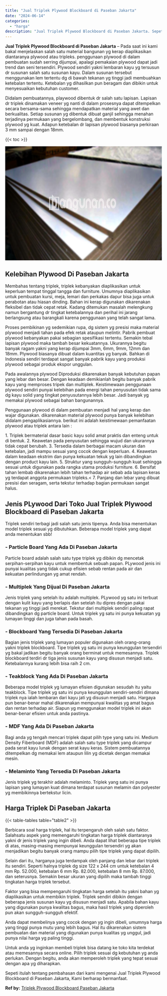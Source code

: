 ```yaml
---
title: "Jual Triplek Plywood Blockboard di Paseban Jakarta"
date: "2024-06-14"
categories: 
  - "harga"
description: "Jual Triplek Plywood Blockboard di Paseban Jakarta. Sepeti itulah tentang pembahasan dari kami mengenai Jual Triplek Plywood Blockboard di Paseban Jakarta, K..."
---
```


**Jual Triplek Plywood Blockboard di Paseban Jakarta** – Pada saat ini kami bakal menjelaskan salah satu material bangunan yg kerap diaplikasikan diantaranya plywood atau tripleks. penggunaan plywood di dalam pembuatan sudah serring dijumpai, apalagi pemakaian plywood dapat jadi trend dan seni tersendiri. Plywood sendiri yakni lembaran kayu yg tersusun dr susunan salah satu susunan kayu. Dalam susunan tersebut menggunakan lem tertentu dg di bawah tekanan yg tinggi jadi membuahkan ketebalan tertentu. Ketebalan yg dihasilkan pun beragam dan dibikin untuk menyesuaikan kebutuhan customer.

Didalam pembuatannya, playwood dibentuk dr salah satu lapisan. Lapisan dr triplek dinamakan veneer yg nanti di dalam prosesnya dapat ditempelkan secara bersama-sama sehingga mendapatkan material yang awet dan berkualitas. Setiap susunan yg dibentuk dibuat ganjil sehingga menahan terjadinya permukaan yang bergelombang, dan membentuk konstruksi plywood yg kuat. Adapun ketebalan dr lapisan plywood biasanya perkiraan 3 mm sampai dengan 18mm.

{{< toc >}}

![Jual Triplek Plywood Blockboard di Paseban Jakarta](/images/jual-triplek-murah-21.png)

## Kelebihan Plywood Di Paseban Jakarta

Membahas tentang triplek, triplek kebanyakan diaplikasikan untuk keperluan tempat tinggal tangga dan furniture. Umumnya diaplikasikan untuk pembuatan kursi, meja, lemari dan perkakas dapur bisa juga untuk perabotan atau hiasan dinding. Bahan ini kerap digunakan dikarenakan fleksibel dan tidak cepat retak. Kadang ditemukan masalah melengkung namun bergantung dr tingkat ketebalannya dan perihal ini jarang berlangsung atau barangkali karena penggunaan yang telah sangat lama.

Proses pembikinan yg sedemikian rupa, dg sistem yg presisi maka material plywood menjadi tahan pada efek retak ataupun melintir. Pabrik pembuat plywood kebanyakan pakai sebagian spesifikasi tertentu. Semakin tebal lapisan plywood maka tambah besar kekuatannya. Ukurannya begitu banyak ragam yakni yang kerap dijumpai 3mm, 6mm, 9mm, 12mm dan 18mm. Plywood biasanya dibuat dalam kuantitas yg banyak. Bahkan di Indonesia sendiri terdapat sangat banyak pabrik kayu yang produksi plywood sebagai produk ekspor unggulan.

Pada awalannya plywood Diproduksi dikarenakan banyak kebutuhan papan yang lebar dan besar. Dengan keadaan demikianlah begitu banyak pabrik kayu yang memproses tripek dan multiplek. Keistimewaan penggunaan plywood sendiri punyai kelebihan pada energi tahan penyusutan tidak sama dg kayu solid yang tingkat penyusutannya lebih besar. Jadi banyak yg memakai plywood sebagai bahan bangunannya.

Penggunaan plywood di dalam pembuatan menjadi hal yang kerap dan wajar digunakan. dikarenakan material plywood punya banyak kelebihan didalam pengaplikasiannya. berikut ini adalah keistimewaan pemanfaatan plywood atau triplek antara lain :

1\. Triplek bermaterial dasar basic kayu solid amat praktis dan enteng untuk di bentuk. 2. Keawetan pada penyusutan sehingga wujud dan ukurannya tidak cepat berubah. 3. Tersedia dalam berbagai macam ukuran dan ketebalan, jadi mampu sesuai yang cocok dengan keperluan. 4. Keawetan dalam keadaan ekstrim dan punya kekuatan tekuk yg lain dibandingkan dengan product kayu lain. 5. Struktur yang sungguh-sungguh kuat sehingga sesuai untuk digunakan pada rangka utama produksi furniture. 6. Bersifat tahan lembab dikarenakan lebih tahan terhadap air sebab ada lapisan keras yg terdapat anggota permukaan tripleks.< 7. Panjang dan lebar yang dibuat presisi dan seragam, serta tekstur terhadap bagian permukaan sangat halus.

## Jenis PLywood Dari Toko Jual Triplek Plywood Blockboard di Paseban Jakarta

Triplek sendiri terbagi jadi salah satu jenis tipenya. Anda bisa menentukan model triplek sesuai yg dibutuhkan. Beberapa model triplek yang dapat anda menentukan sbb!

### \- Particle Board Yang Ada Di Paseban Jakarta

Particle board adalah salah satu type triplek yg dibikin dg mencetak serpihan-serpihan kayu untuk membentuk sebuah papan. PLywood jenis ini punyai kualitas yang tidak cukup efisien sebab rentan pada air dan kekuatan perlindungan yg amat rendah.

### \- Multiplek Yang Dijual Di Paseban Jakarta

Jenis triplek yang setelah itu adalah multiplek. PLywood yg satu ini terbuat dengan kulit kayu yang berlapis dan setelah itu dipres dengan pakai tekanan yg tinggi jadi merekat. Tekstur dari multiplek sendiri paling rapat dibandingkan dg particle board. Untuk triplek yg satu ini punya kekuatan yg lumayan tinggi dan juga tahan pada basah.

### \- Blockboard Yang Tersedia Di Paseban Jakarta

Bagian jenis triplek yang lumayan populer digunakan oleh orang-orang yakni triplek blockboard. Tipe triplek yg satu ini punya keunggulan tersendiri yg bakal jadikan begitu banyak orang berminat untuk memesannya. Triplek blockboard terdiri dr tiga jenis susunan kayu yang disusun menjadi satu. Ketebalannya kurang lebih bisa raih 2 cm.

### \- Teakblock Yang Ada Di Paseban Jakarta

Beberapa model triplek yg lumayan efisien digunakan sesudah itu yaitu teakblock. Tipe triplek yg satu ini punya keunggulan sendiri-sendiri dimana triplek nya ialah lembaran dari kayu jati yg disusun menjadi satu. Hargaya pun benar-benar mahal dikarenakan mempunyai kwalitas yg amat bagus dan rentan terhadap air. Siapun yg menggunakan model triplek ini akan benar-benar efisien untuk anda pastinya.

### \- MDF Yang Ada Di Paseban Jakarta

Bagi anda yg tengah mencari triplek dapat pilih type yang satu ini. Medium Density Fiberboard (MDF) adalah salah satu type triplek yang dicampur pada serat kayu lunak dengan serat kayu keras. Sistem pembuatannya ditempelkan dg memakai lem ataupun lilin yg dicetak dengan memakai mesin.

### \- Melaminto Yang Tersedia Di Paseban Jakarta

Jenis triplek yg terakhir adalah melaminto. Triplek yang satu ini punya lapisan yang lumayan kuat dimana terdapat susunan melamin dan polyester yg membikinnya bertekstur licin.

## Harga Triplek Di Paseban Jakarta

{{< table-tables table="table2" >}}

Berbicara soal harga triplek, hal itu terpengaruh oleh salah satu faktor. Salahsatu aspek yang memengaruhi tingkatan harga triplek diantaranya yakni dr jenis triplek yang ingin dibeli. Anda dapat lihat beberapa tipe triplek di atas, masing-masing mempunyai keunggulan tersendiri yg akan menjadikan begitu banyak orang mampu pilih tipe triplek yang dapat dipilih.

Selain dari itu, harganya juga terdampak oleh panjang dan lebar dari triplek itu sendiri. Seperti halnya triplek dg size 122 x 244 cm untuk ketebalan 4 mm Rp. 52.000, ketebalan 6 mm Rp. 82.000, ketebalan 8 mm Rp. 87.000, dan seterusnya. Semakin besar ukuran yang dipilih maka tambah tinggi tingkatan harga triplek tersebut.

Faktor yang bisa mempengaruhi tingkatan harga setelah itu yakni bahan yg diaplikasikan untuk membikin triplek. Triplek sendiri dibikin dengan beberapa jenis susunan kayu yg disusun menjadi satu. Apabila bahan kayu yang digunakan punya kwalitas bagus, maka hasil triplek yang diperoleh pun akan sungguh-sungguh efektif.

Anda dapat membelinya yang cocok dengan yg ingin dibeli, umumnya harga yang tinggi punya mutu yang lebih bagus. Hal itu dikarenakan sistem pembuatan dan material yang digunakan punya kualitas yg unggul, jadi punya nilai harga yg paling tinggi.

Untuk anda yg inginkan membeli triplek bisa datang ke toko kita terdekat atau memesannya secara online. Pilih triplek sesuai dg kebutuhan yg anda perlukan. Dengan begitu, anda akan memperoleh triplek yang tepat sesuai dengan apa yg diharapkan.

Sepeti itulah tentang pembahasan dari kami mengenai Jual Triplek Plywood Blockboard di Paseban Jakarta, Kami berharap bermanfaat.

**Ref by:** [Triplek Plywood Blockboard Paseban Jakarta](https://id.wikipedia.org/wiki/Triplek)
